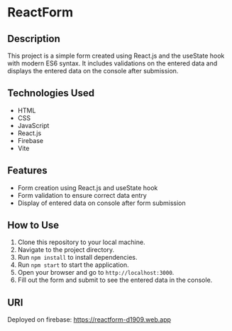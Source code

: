 # ReactForm

## Description
This project is a simple form created using React.js and the useState hook with modern ES6 syntax. It includes validations on the entered data and displays the entered data on the console after submission.

## Technologies Used
- HTML
- CSS
- JavaScript
- React.js
- Firebase
- Vite

## Features
- Form creation using React.js and useState hook
- Form validation to ensure correct data entry
- Display of entered data on console after form submission

## How to Use
1. Clone this repository to your local machine.
2. Navigate to the project directory.
3. Run `npm install` to install dependencies.
4. Run `npm start` to start the application.
5. Open your browser and go to `http://localhost:3000`.
6. Fill out the form and submit to see the entered data in the console.

## URl
Deployed on firebase: https://reactform-d1909.web.app